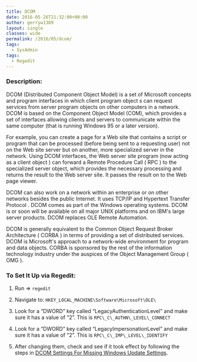 ```yaml
---
title: DCOM
date: 2016-05-26T21:32:00+00:00
author: gerryw1389
layout: single
classes: wide
permalink: /2016/05/dcom/
tags:
  - SysAdmin
tags:
  - Regedit
---
```

<!--more-->

### Description:

DCOM (Distributed Component Object Model) is a set of Microsoft concepts and program interfaces in which client program object s can request services from server program objects on other computers in a network. DCOM is based on the Component Object Model (COM), which provides a set of interfaces allowing clients and servers to communicate within the same computer (that is running Windows 95 or a later version).

For example, you can create a page for a Web site that contains a script or program that can be processed (before being sent to a requesting user) not on the Web site server but on another, more specialized server in the network. Using DCOM interfaces, the Web server site program (now acting as a client object ) can forward a Remote Procedure Call ( RPC ) to the specialized server object, which provides the necessary processing and returns the result to the Web server site. It passes the result on to the Web page viewer.

DCOM can also work on a network within an enterprise or on other networks besides the public Internet. It uses TCP/IP and Hypertext Transfer Protocol . DCOM comes as part of the Windows operating systems. DCOM is or soon will be available on all major UNIX platforms and on IBM's large server products. DCOM replaces OLE Remote Automation.

DCOM is generally equivalent to the Common Object Request Broker Architecture ( CORBA ) in terms of providing a set of distributed services. DCOM is Microsoft's approach to a network-wide environment for program and data objects. CORBA is sponsored by the rest of the information technology industry under the auspices of the Object Management Group ( OMG ).

### To Set It Up via Regedit:

1. Run => `regedit`

2. Navigate to: `HKEY_LOCAL_MACHINE\Software\Microsoft\OLE\`

3. Look for a &#8220;DWORD&#8221; key called &#8220;LegacyAuthenticationLevel&#8221; and make sure it has a value of &#8220;2&#8221;. This is `RPC\_C\_AUTHN\_LEVEL\_CONNECT`

4. Look for a &#8220;DWORD&#8221; key called &#8220;LegacyImpersonationLevel&#8221; and make sure it has a value of &#8220;2&#8221;. This is `RPC\_C\_IMP\_LEVEL\_IDENTIFY`

5. After changing them, check and see if it took effect by following the steps in [DCOM Settings For Missing Windows Update Settings](https://automationadmin.com/2016/05/dcom-settings-for-missing-windows-updates-section/).